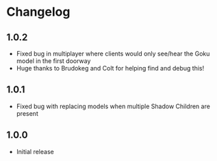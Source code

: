 # Changelog
## 1.0.2
- Fixed bug in multiplayer where clients would only see/hear the Goku model in the first doorway
- Huge thanks to Brudokeg and Colt for helping find and debug this!

## 1.0.1
- Fixed bug with replacing models when multiple Shadow Children are present

## 1.0.0
- Initial release